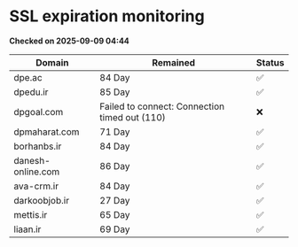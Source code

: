 # SSL expiration monitoring

**Checked on 2025-09-09 04:44**

| Domain | Remained | Status       |
|--------|----------|--------------|
| dpe.ac     | 84 Day   | ✅ |
| dpedu.ir     | 85 Day   | ✅ |
| dpgoal.com     | Failed to connect: Connection timed out (110)       | ❌ |
| dpmaharat.com     | 71 Day   | ✅ |
| borhanbs.ir     | 84 Day   | ✅ |
| danesh-online.com     | 86 Day   | ✅ |
| ava-crm.ir     | 84 Day   | ✅ |
| darkoobjob.ir     | 27 Day   | ✅ |
| mettis.ir     | 65 Day   | ✅ |
| liaan.ir     | 69 Day   | ✅ |
